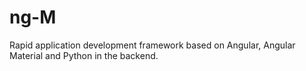 # ng-M
Rapid application development framework based on Angular, Angular Material and Python in the backend.
